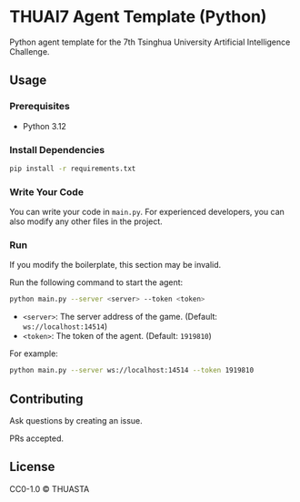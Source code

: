 # THUAI7 Agent Template (Python)

Python agent template for the 7th Tsinghua University Artificial Intelligence Challenge.

## Usage

### Prerequisites

- Python 3.12

### Install Dependencies

```bash
pip install -r requirements.txt
```

### Write Your Code

You can write your code in `main.py`. For experienced developers, you can also modify any other files in the project.

### Run

If you modify the boilerplate, this section may be invalid.

Run the following command to start the agent:

```bash
python main.py --server <server> --token <token>
```

- `<server>`: The server address of the game. (Default: `ws://localhost:14514`)
- `<token>`: The token of the agent. (Default: `1919810`)

For example:

```bash
python main.py --server ws://localhost:14514 --token 1919810
```

## Contributing

Ask questions by creating an issue.

PRs accepted.

## License

CC0-1.0 © THUASTA
